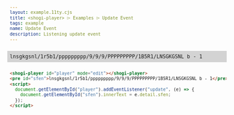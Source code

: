 ```yaml
---
layout: example.11ty.cjs
title: <shogi-player> ⌲ Examples ⌲ Update Event
tags: example
name: Update Event
description: Listening update event
---
```


<style>
  div.player {
    width: 600px;
  }
  pre {
    font-size: smaller;
    padding: 0.5em;
    background-color: lightgray;
    overflow-x: scroll;
  }
</style>
<div class="player">
  <shogi-player id="player" mode="edit"></shogi-player>
</div>
<pre id="sfen">lnsgkgsnl/1r5b1/ppppppppp/9/9/9/PPPPPPPPP/1B5R1/LNSGKGSNL b - 1</pre>
<script>
  document.getElementById("player").addEventListener("update", (e) => {
    document.getElementById("sfen").innerText = e.detail.sfen;
  });
</script>

```html
<shogi-player id="player" mode="edit"></shogi-player>
<pre id="sfen">lnsgkgsnl/1r5b1/ppppppppp/9/9/9/PPPPPPPPP/1B5R1/LNSGKGSNL b - 1</pre>
<script>
  document.getElementById("player").addEventListener("update", (e) => {
    document.getElementById("sfen").innerText = e.detail.sfen;
  });
</script>
```